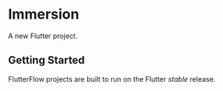 # Immersion

A new Flutter project.

## Getting Started

FlutterFlow projects are built to run on the Flutter _stable_ release.
